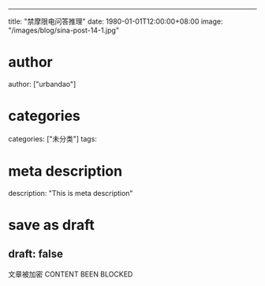 
---
title: "禁摩限电问答推理"
date: 1980-01-01T12:00:00+08:00
image: "/images/blog/sina-post-14-1.jpg"
# author
author: ["urbandao"]
# categories
categories: ["未分类"]
tags: 
# meta description
description: "This is meta description"
# save as draft
draft: false
---

文章被加密 CONTENT BEEN BLOCKED
